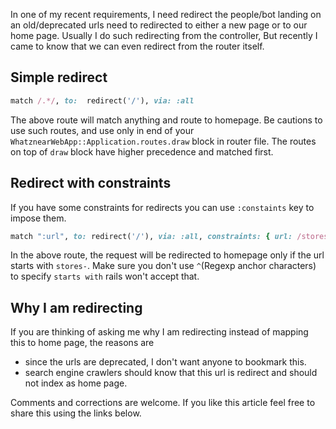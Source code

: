 <!--


---
 "Rails: redirect from router"
excerpt: "Rails: redirect from router itself and using constraints"
date: 2014-11-07 00:00:00 IST
updated: 2014-11-07 00:00:00 IST
categories: rails, routes
---

-->
<!DOCTYPE html>
<html>

<head>
  <title>basic-git-workflow</title>
  <meta charset="utf-8">
  <meta name="viewport" content="width=device-width, initial-scale=1.0">


  <link rel="stylesheet" href="./css/bootstrap.css">
  <link rel="stylesheet" href="./css/bootstrap.grid.css">
  <link rel="stylesheet" href="./css/bootstrap.min.css">
  <link rel="stylesheet" href="./css/bootstrap-reboot.min.css">
  <link rel="stylesheet" href="./css/bootstrap.css.map">
  <link rel="stylesheet" href="./css/blog-home.css">
  <link rel="stylesheet" href="./css/prism.css">
  <script async defer src="./css/prism.js"></script>
</head>
<!--------------------------------------------------------------------------------------------------->
<!--------------------------------------------------------------------------------------------------->
<!--------------------------------------------------------------------------------------------------->
<!--------------------------------------------------------------------------------------------------->
<!--------------------------------------------------------------------------------------------------->




<body>

In one of my recent requirements, I need redirect the people/bot landing on an old/deprecated urls need to redirected to either a new page or to our home page. Usually I do such redirecting from the controller, But recently I came to know that we can even redirect from the router itself.

## Simple redirect

```ruby
match /.*/, to:  redirect('/'), via: :all
```

The above route will match anything and route to homepage. Be cautions to use such routes, and use only in end of your `WhatznearWebApp::Application.routes.draw` block in router file. The routes on top of `draw` block have higher precedence and matched first.

## Redirect with constraints

If you have some constraints for redirects you can use `:constaints` key to impose them.

```ruby
match ":url", to: redirect('/'), via: :all, constraints: { url: /stores-.*/ }
```

In the above route, the request will be redirected to homepage only if the url starts with `stores-`. Make sure you don't use `^`(Regexp anchor characters) to specify `starts with` rails won't accept that.

## Why I am redirecting

If you are thinking of asking me why I am redirecting instead of mapping this to home page, the reasons are

- since the urls are deprecated, I don't want anyone to bookmark this.
- search engine crawlers should know that this url is redirect and should not index as home page.

Comments and corrections are welcome.
If you like this article feel free to share this using the links below.
